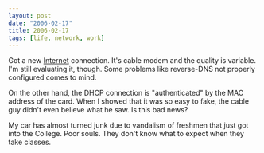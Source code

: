 ```yaml
---
layout: post
date: "2006-02-17"
title: 2006-02-17
tags: [life, network, work]
---
```

Got a new [Internet](http://www.flash.net.br/) connection. It's
cable modem and the quality is variable. I'm still evaluating it,
though. Some problems like reverse-DNS not properly configured
comes to mind.

On the other hand, the DHCP connection is "authenticated" by the
MAC address of the card. When I showed that it was so easy to fake,
the cable guy didn't even believe what he saw. Is this bad news?

My car has almost turned junk due to vandalism of freshmen that
just got into the College. Poor souls. They don't know what to
expect when they take classes.

